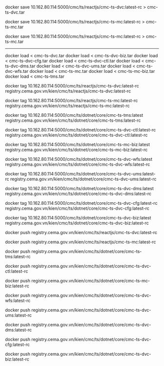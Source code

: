 

docker save 10.162.80.114:5000/cmc/ts/reactjs/cmc-ts-dvc:latest-rc > cmc-ts-dvc.tar

docker save 10.162.80.114:5000/cmc/ts/reactjs/cmc-ts-mc:latest-rc > cmc-ts-mc.tar

docker save 10.162.80.114:5000/cmc/ts/reactjs/cmc-ts-mc:latest-rc > cmc-ts-mc.tar


-----------------------------------------------------------------------------------------------------------------------------------------------

docker load < cmc-ts-dvc.tar
docker load < cmc-ts-dvc-biz.tar
docker load < cmc-ts-dvc-cfg.tar
docker load < cmc-ts-dvc-ctl.tar
docker load < cmc-ts-dvc-dms.tar
docker load < cmc-ts-dvc-ums.tar
docker load < cmc-ts-dvc-wfs.tar
docker load < cmc-ts-mc.tar
docker load < cmc-ts-mc-biz.tar
docker load < cmc-ts-tms.tar

docker tag 10.162.80.114:5000/cmc/ts/reactjs/cmc-ts-dvc:latest-rc registry.cema.gov.vn/kien/cmc/ts/reactjs/cmc-ts-dvc:latest-rc

docker tag 10.162.80.114:5000/cmc/ts/reactjs/cmc-ts-mc:latest-rc registry.cema.gov.vn/kien/cmc/ts/reactjs/cmc-ts-mc:latest-rc

docker tag 10.162.80.114:5000/cmc/ts/dotnet/core/cmc-ts-tms:latest registry.cema.gov.vn/kien/cmc/ts/dotnet/core/cmc-ts-tms:latest-rc

docker tag 10.162.80.114:5000/cmc/ts/dotnet/core/cmc-ts-dvc-ctl:latest-rc registry.cema.gov.vn/kien/cmc/ts/dotnet/core/cmc-ts-dvc-ctl:latest-rc

docker tag 10.162.80.114:5000/cmc/ts/dotnet/core/cmc-ts-mc-biz:latest registry.cema.gov.vn/kien/cmc/ts/dotnet/core/cmc-ts-mc-biz:latest-rc

docker tag 10.162.80.114:5000/cmc/ts/dotnet/core/cmc-ts-dvc-wfs:latest registry.cema.gov.vn/kien/cmc/ts/dotnet/core/cmc-ts-dvc-wfs:latest-rc

docker tag 10.162.80.114:5000/cmc/ts/dotnet/core/cmc-ts-dvc-ums:latest-rc registry.cema.gov.vn/kien/cmc/ts/dotnet/core/cmc-ts-dvc-ums:latest-rc

docker tag 10.162.80.114:5000/cmc/ts/dotnet/core/cmc-ts-dvc-dms:latest registry.cema.gov.vn/kien/cmc/ts/dotnet/core/cmc-ts-dvc-dms:latest-rc

docker tag 10.162.80.114:5000/cmc/ts/dotnet/core/cmc-ts-dvc-cfg:latest-rc registry.cema.gov.vn/kien/cmc/ts/dotnet/core/cmc-ts-dvc-cfg:latest-rc

docker tag 10.162.80.114:5000/cmc/ts/dotnet/core/cmc-ts-dvc-biz:latest registry.cema.gov.vn/kien/cmc/ts/dotnet/core/cmc-ts-dvc-biz:latest-rc

docker push registry.cema.gov.vn/kien/cmc/ts/reactjs/cmc-ts-dvc:latest-rc

docker push registry.cema.gov.vn/kien/cmc/ts/reactjs/cmc-ts-mc:latest-rc

docker push registry.cema.gov.vn/kien/cmc/ts/dotnet/core/cmc-ts-tms:latest-rc

docker push registry.cema.gov.vn/kien/cmc/ts/dotnet/core/cmc-ts-dvc-ctl:latest-rc

docker push registry.cema.gov.vn/kien/cmc/ts/dotnet/core/cmc-ts-mc-biz:latest-rc

docker push registry.cema.gov.vn/kien/cmc/ts/dotnet/core/cmc-ts-dvc-wfs:latest-rc

docker push registry.cema.gov.vn/kien/cmc/ts/dotnet/core/cmc-ts-dvc-ums:latest-rc

docker push registry.cema.gov.vn/kien/cmc/ts/dotnet/core/cmc-ts-dvc-dms:latest-rc

docker push registry.cema.gov.vn/kien/cmc/ts/dotnet/core/cmc-ts-dvc-cfg:latest-rc

docker push registry.cema.gov.vn/kien/cmc/ts/dotnet/core/cmc-ts-dvc-biz:latest-rc